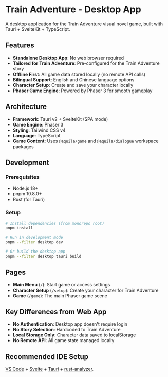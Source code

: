 # Train Adventure - Desktop App

A desktop application for the Train Adventure visual novel game, built with Tauri + SvelteKit + TypeScript.

## Features

- **Standalone Desktop App**: No web browser required
- **Tailored for Train Adventure**: Pre-configured for the Train Adventure story
- **Offline First**: All game data stored locally (no remote API calls)
- **Bilingual Support**: English and Chinese language options
- **Character Setup**: Create and save your character locally
- **Phaser Game Engine**: Powered by Phaser 3 for smooth gameplay

## Architecture

- **Framework**: Tauri v2 + SvelteKit (SPA mode)
- **Game Engine**: Phaser 3
- **Styling**: Tailwind CSS v4
- **Language**: TypeScript
- **Game Content**: Uses `@aquila/game` and `@aquila/dialogue` workspace packages

## Development

### Prerequisites

- Node.js 18+
- pnpm 10.8.0+
- Rust (for Tauri)

### Setup

```bash
# Install dependencies (from monorepo root)
pnpm install

# Run in development mode
pnpm --filter desktop dev

# Or build the desktop app
pnpm --filter desktop tauri build
```

## Pages

- **Main Menu** (`/`): Start game or access settings
- **Character Setup** (`/setup`): Create your character for Train Adventure
- **Game** (`/game`): The main Phaser game scene

## Key Differences from Web App

- **No Authentication**: Desktop app doesn't require login
- **No Story Selection**: Hardcoded to Train Adventure
- **Local Storage Only**: Character data saved to localStorage
- **No Remote API**: All game state managed locally

## Recommended IDE Setup

[VS Code](https://code.visualstudio.com/) + [Svelte](https://marketplace.visualstudio.com/items?itemName=svelte.svelte-vscode) + [Tauri](https://marketplace.visualstudio.com/items?itemName=tauri-apps.tauri-vscode) + [rust-analyzer](https://marketplace.visualstudio.com/items?itemName=rust-lang.rust-analyzer).
